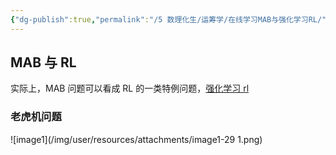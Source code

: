 ```yaml
---
{"dg-publish":true,"permalink":"/5 数理化生/运筹学/在线学习MAB与强化学习RL/","title":"在线学习MAB与强化学习RL"}
---
```



## MAB 与 RL
实际上，MAB 问题可以看成 RL 的一类特例问题，[强化学习 rl](../../../3%20计算机/机器学习/强化学习/强化学习%20rl.md)
### 老虎机问题
![image1](/img/user/resources/attachments/image1-29 1.png)